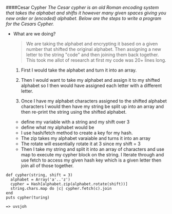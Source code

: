 ####Cesar Cypher
_The Cesar cypher is an old Roman encoding system that takes the alphabet
and shifts it however many given spaces giving you new order or (encoded)
alphabet. Below are the steps to write a program for the Cesars Cypher._
* What are we doing?
  >We are taking the alphabet and encrypting it based on a given number that
  shifted the original alphabet. Then assigning a new letter to the string
  "code" and then joining them back together.
  >This took me allot of research at first my code was 20+ lines long.

  1. First I would take the alphabet and turn it into an array.

  2. Then I would want to take my alphabet and assign it to my shifted alphabet
  so I then would have assigned each letter with a different letter.

  3. Once I have my alphabet characters assigned to the shifted alphabet characters
  I would then have my string be split up into an array and then re-print
  the string using the shifted alphabet.
  * define my variable with a string and my shift over 3
  * define what my alphabet would be
  * I use hash/fetch method to create a key for my hash.
  * The zip takes my alphabet varaiable and turns it into an array
  * The rotate will essentially rotate it at 3 since my shift = 3
  * Then I take my string and split it into an array of characters and use map
  to execute my cypher block on the string. I Iterate through and use fetch to
  access my given hash key which is a given letter then join all of those together.
```
def cypher(string, shift = 3)
  alphabet = Array('a'..'z')
  cypher = Hash[alphabet.zip(alphabet.rotate(shift))]
  string.chars.map do |c| cypher.fetch(c).join
end
puts cypher(turing)

=> uvsjoh
